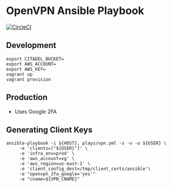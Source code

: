# OpenVPN Ansible Playbook

[![CircleCI](https://circleci.com/gh/verygood-ops/verygood.openvpn.svg?style=svg)](https://circleci.com/gh/verygood-ops/verygood.openvpn)

## Development

```
export CITADEL_BUCKET=
export AWS_ACCOUNT=
export AWS_KEY=
vagrant up
vagrant provision
```

## Production

- Uses Google 2FA


## Generating Client Keys

```
ansible-playbook -i ${HOST}, plays/vpn.yml -s -v -u ${USER} \
     -e 'clients=["${USER}"]' \
     -e 'infra_env=prod' \
     -e 'aws_account=vg' \
     -e 'aws_region=us-east-1' \
     -e 'client_config_dest=/tmp/client_certs/ansible'\
     -e "openvpn_2fa_google='yes'"
     -e "cname=${VPN_CNAME}"
```
